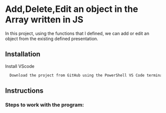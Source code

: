 
# Add,Delete,Edit an object in the Array written in JS

In this project, using the functions that I defined, we can add or edit an object from the existing defined presentation.

## Installation

Install VScode

```bash
  Download the project from GitHub using the PowerShell VS Code terminal

```

## Instructions

### Steps to work with the program:
